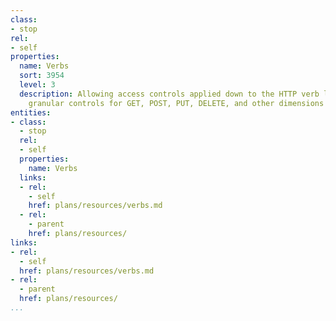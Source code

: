 ```yaml
---
class:
- stop
rel:
- self
properties:
  name: Verbs
  sort: 3954
  level: 3
  description: Allowing access controls applied down to the HTTP verb level, providing
    granular controls for GET, POST, PUT, DELETE, and other dimensions of resources.
entities:
- class:
  - stop
  rel:
  - self
  properties:
    name: Verbs
  links:
  - rel:
    - self
    href: plans/resources/verbs.md
  - rel:
    - parent
    href: plans/resources/
links:
- rel:
  - self
  href: plans/resources/verbs.md
- rel:
  - parent
  href: plans/resources/
...
```

